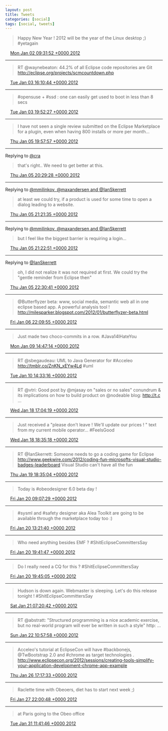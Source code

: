 ```yaml
---
layout: post
title: Tweets
categories: [social]
tags: [social, tweets]
---
```


> Happy New Year ! 2012 will be the year of the Linux desktop ;)  #yetagain

<img src="{{ site.url }}/media/tweet.ico" width="12" /> [Mon Jan 02 09:31:52 +0000 2012](https://twitter.com/bruncedric/status/153770475342934016)

----

> RT @waynebeaton: 44.2% of all Eclipse code repositories are Git http://eclipse.org/projects/scmcountdown.php

<img src="{{ site.url }}/media/tweet.ico" width="12" /> [Tue Jan 03 16:10:44 +0000 2012](https://twitter.com/bruncedric/status/154233239081463809)

----

> #opensuse + #ssd : one can easily get used to boot in less than 8 secs

<img src="{{ site.url }}/media/tweet.ico" width="12" /> [Tue Jan 03 19:52:27 +0000 2012](https://twitter.com/bruncedric/status/154289034896744449)

----

> I have not seen a single review submitted on the Eclipse Marketplace for a plugin, even when having 800 installs or more per month...

<img src="{{ site.url }}/media/tweet.ico" width="12" /> [Thu Jan 05 19:57:57 +0000 2012](https://twitter.com/bruncedric/status/155015196543422464)

----

Replying to [@cra](https://twitter.com/cra/status/155015413158260737)

> that's right.. We need to get better at this.

<img src="{{ site.url }}/media/tweet.ico" width="12" /> [Thu Jan 05 20:29:28 +0000 2012](https://twitter.com/bruncedric/status/155023127729029120)

----

Replying to [@mmilinkov, @maxandersen and @IanSkerrett](https://twitter.com/mmilinkov/status/155027803799158784)

> at least we could try, if a product is used for some time to open a dialog leading to a website.

<img src="{{ site.url }}/media/tweet.ico" width="12" /> [Thu Jan 05 21:21:35 +0000 2012](https://twitter.com/bruncedric/status/155036244072611840)

----

Replying to [@mmilinkov, @maxandersen and @IanSkerrett](https://twitter.com/mmilinkov/status/155027803799158784)

> but I feel like the biggest barrier is requiring a login...

<img src="{{ site.url }}/media/tweet.ico" width="12" /> [Thu Jan 05 21:22:51 +0000 2012](https://twitter.com/bruncedric/status/155036563733094401)

----

Replying to [@IanSkerrett](https://twitter.com/IanSkerrett/status/155037375158960128)

> oh, I did not realize it was not required at first. We could try the "gentle reminder from Eclipse then"

<img src="{{ site.url }}/media/tweet.ico" width="12" /> [Thu Jan 05 22:30:41 +0000 2012](https://twitter.com/bruncedric/status/155053632017018880)

----

> @Butterflyzer beta: www, social media, semantic web all in one eclipse based app.  A powerful analysis  tool ! http://milesparker.blogspot.com/2012/01/butterflyzer-beta.html

<img src="{{ site.url }}/media/tweet.ico" width="12" /> [Fri Jan 06 22:09:55 +0000 2012](https://twitter.com/bruncedric/status/155410793343614976)

----

> Just made two choco-commits in a row. #Java14IHateYou

<img src="{{ site.url }}/media/tweet.ico" width="12" /> [Mon Jan 09 14:47:14 +0000 2012](https://twitter.com/bruncedric/status/156386551985750016)

----

> RT @sbegaudeau: UML to Java Generator for #Acceleo http://tmblr.co/ZnKN_xEYw4Ld #uml

<img src="{{ site.url }}/media/tweet.ico" width="12" /> [Tue Jan 10 14:33:16 +0000 2012](https://twitter.com/bruncedric/status/156745426253520896)

----

> RT @vtri: Good post by @mjasay on "sales or no sales" conundrum & its implications on how to build product on @nodeable blog: http://t.c ...

<img src="{{ site.url }}/media/tweet.ico" width="12" /> [Wed Jan 18 17:04:19 +0000 2012](https://twitter.com/bruncedric/status/159682541694091265)

----

> Just received a "please don't leave ! We'll update our prices ! " text from my current mobile operator... #FeelsGood

<img src="{{ site.url }}/media/tweet.ico" width="12" /> [Wed Jan 18 18:35:18 +0000 2012](https://twitter.com/bruncedric/status/159705440815558656)

----

> RT @IanSkerrett: Someone needs to go a coding game for Eclipse  http://www.geekwire.com/2012/coding-fun-microsofts-visual-studio-badges-leaderboard   Visual Studio can't have all the fun

<img src="{{ site.url }}/media/tweet.ico" width="12" /> [Thu Jan 19 18:35:04 +0000 2012](https://twitter.com/bruncedric/status/160067769554051074)

----

> Today is #obeodesigner 6.0 beta day !

<img src="{{ site.url }}/media/tweet.ico" width="12" /> [Fri Jan 20 09:07:29 +0000 2012](https://twitter.com/bruncedric/status/160287317293142017)

----

> #sysml and #safety designer aka Alea Toolkit are going to be available through the marketplace today too :)

<img src="{{ site.url }}/media/tweet.ico" width="12" /> [Fri Jan 20 13:21:40 +0000 2012](https://twitter.com/bruncedric/status/160351284279517184)

----

> Who need anything besides EMF ? #ShitEclipseCommittersSay

<img src="{{ site.url }}/media/tweet.ico" width="12" /> [Fri Jan 20 19:41:47 +0000 2012](https://twitter.com/bruncedric/status/160446945876377600)

----

> Do I really need a CQ for this ? #ShitEclipseCommittersSay

<img src="{{ site.url }}/media/tweet.ico" width="12" /> [Fri Jan 20 19:45:05 +0000 2012](https://twitter.com/bruncedric/status/160447775442612224)

----

> Hudson is down again. Webmaster is sleeping. Let's do this release tonight ! #ShitEclipseCommittersSay

<img src="{{ site.url }}/media/tweet.ico" width="12" /> [Sat Jan 21 07:20:42 +0000 2012](https://twitter.com/bruncedric/status/160622832781496320)

----

> RT @abstratt: "Structured programming is a nice academic exercise, but no real-world program will ever be written in such a style" http: ...

<img src="{{ site.url }}/media/tweet.ico" width="12" /> [Sun Jan 22 10:57:58 +0000 2012](https://twitter.com/bruncedric/status/161039898625851392)

----

> Acceleo's tutorial at EclipseCon will have #backbonejs, @TwBootstrap 2.0 and #chrome as target technologies . http://www.eclipsecon.org/2012/sessions/creating-tools-simplify-your-application-development-chrome-app-example

<img src="{{ site.url }}/media/tweet.ico" width="12" /> [Thu Jan 26 17:17:33 +0000 2012](https://twitter.com/bruncedric/status/162584974988546048)

----

> Raclette time with Obeoers, diet has to start next week ;)

<img src="{{ site.url }}/media/tweet.ico" width="12" /> [Fri Jan 27 22:00:48 +0000 2012](https://twitter.com/bruncedric/status/163018646262779905)

----

> at Paris going to the Obeo office

<img src="{{ site.url }}/media/tweet.ico" width="12" /> [Tue Jan 31 11:41:46 +0000 2012](https://twitter.com/bruncedric/status/164312412663726082)